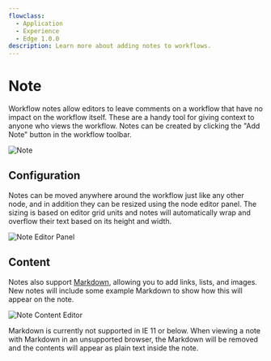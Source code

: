 ```yaml
---
flowclass:
  - Application
  - Experience
  - Edge 1.0.0
description: Learn more about adding notes to workflows.
---
```


# Note

Workflow notes allow editors to leave comments on a workflow that have no impact on the workflow itself. These are a handy tool for giving context to anyone who views the workflow. Notes can be created by clicking the "Add Note" button in the workflow toolbar.

![Note](/images/workflows/annotations/note.png "Note")

## Configuration

Notes can be moved anywhere around the workflow just like any other node, and in addition they can be resized using the node editor panel. The sizing is based on editor grid units and notes will automatically wrap and overflow their text based on its height and width.

![Note Editor Panel](/images/workflows/annotations/note-editor-panel.png "Note Editor Panel")

## Content

Notes also support [Markdown](https://commonmark.org/help/), allowing you to add links, lists, and images. New notes will include some example Markdown to show how this will appear on the note.

![Note Content Editor](/images/workflows/annotations/note-content-editor.png "Note Content Editor")

Markdown is currently not supported in IE 11 or below. When viewing a note with Markdown in an unsupported browser, the Markdown will be removed and the contents will appear as plain text inside the note.
